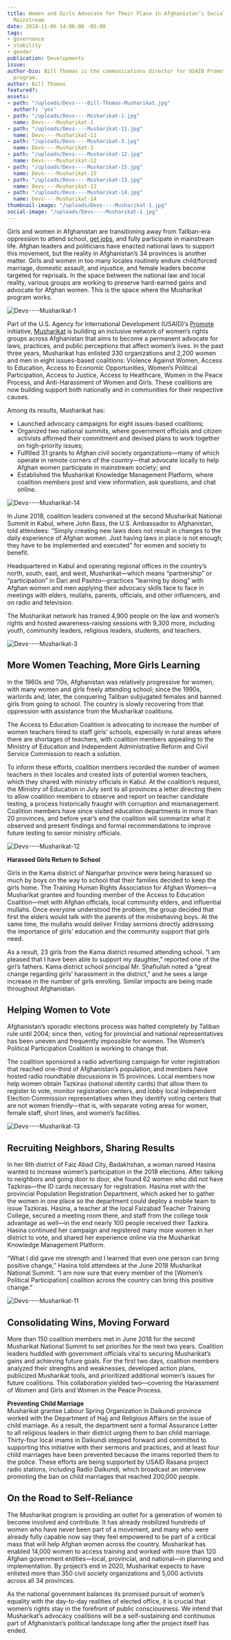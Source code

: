 ```yaml
---
title: Women and Girls Advocate for Their Place in Afghanistan’s Social and Political
  Mainstream
date: 2018-11-06 14:06:00 -05:00
tags:
- governance
- stability
- gender
publication: Developments
issue: 
author-bio: Bill Thomas is the communications director for USAID Promote’s Musharikat
  program.
author: Bill Thomas
featured?: 
assets:
- path: "/uploads/Devs----Bill-Thomas-Musharikat.jpg"
  author?: 'yes'
- path: "/uploads/Devs----Musharikat-1.jpg"
  name: Devs----Musharikat-1
- path: "/uploads/Devs----Musharikat-11.jpg"
  name: Devs----Musharikat-11
- path: "/uploads/Devs----Musharikat-3.jpg"
  name: Devs----Musharikat-3
- path: "/uploads/Devs----Musharikat-12.jpg"
  name: Devs----Musharikat-12
- path: "/uploads/Devs----Musharikat-15.jpg"
  name: Devs----Musharikat-15
- path: "/uploads/Devs----Musharikat-13.jpg"
  name: Devs----Musharikat-13
- path: "/uploads/Devs----Musharikat-14.jpg"
  name: Devs----Musharikat-14
thumbnail-image: "/uploads/Devs----Musharikat-1.jpg"
social-image: "/uploads/Devs----Musharikat-1.jpg"
---
```


Girls and women in Afghanistan are transitioning away from Taliban-era oppression to attend school, [get jobs](http://dai-global-developments.com/articles/afghan-women-re-enter-the-economy-as-workers-business-owners/), and fully participate in mainstream life. Afghan leaders and politicians have enacted national laws to support this movement, but the reality in Afghanistan’s 34 provinces is another matter. Girls and women in too many locales routinely endure child/forced marriage, domestic assault, and injustice, and female leaders become targeted for reprisals. In the space between the national law and local reality, various groups are working to preserve hard-earned gains and advocate for Afghan women. This is the space where the Musharikat program works.




![Devs----Musharikat-1](/uploads/Devs----Musharikat-1.jpg)

Part of the U.S. Agency for International Development (USAID)’s [Promote](https://www.usaid.gov/afghanistan/promote) initiative, [Musharikat](https://www.dai.com/our-work/projects/afghanistan-musharikat) is building an inclusive network of women’s rights groups across Afghanistan that aims to become a permanent advocate for laws, practices, and public perceptions that affect women’s lives. In the past three years, Musharikat has enlisted 330 organizations and 2,200 women and men in eight issues-based coalitions: Violence Against Women, Access to Education, Access to Economic Opportunities, Women’s Political Participation, Access to Justice, Access to Healthcare, Women in the Peace Process, and Anti-Harassment of Women and Girls. These coalitions are now building support both nationally and in communities for their respective causes.

Among its results, Musharikat has:

* Launched advocacy campaigns for eight issues-based coalitions;
* Organized two national summits, where government officials and citizen activists affirmed their commitment and devised plans to work together on high-priority issues;
* Fulfilled 31 grants to Afghan civil society organizations—many of which operate in remote corners of the country—that advocate locally to help Afghan women participate in mainstream society; and
* Established the Musharikat Knowledge Management Platform, where coalition members post and view information, ask questions, and chat online.

![Devs----Musharikat-14](/uploads/Devs----Musharikat-14.jpg "A voting advocate from Badakhshan addresses the 2018 Musharikat National Summit. Photo: Mariam Alimi, Promote Musharikat.") 

In June 2018, coalition leaders convened at the second Musharikat National Summit in Kabul, where John Bass, the U.S. Ambassador to Afghanistan, told attendees: “Simply creating new laws does not result in changes to the daily experience of Afghan women. Just having laws in place is not enough; they have to be implemented and executed” for women and society to benefit.

Headquartered in Kabul and operating regional offices in the country’s north, south, east, and west, Musharikat—which means “partnership” or “participation” in Dari and Pashto—practices “learning by doing” with Afghan women and men applying their advocacy skills face to face in meetings with elders, mullahs, parents, officials, and other influencers, and on radio and television. 

The Musharikat network has trained 4,900 people on the law and women’s rights and hosted awareness-raising sessions with 9,300 more, including youth, community leaders, religious leaders, students, and teachers.

![Devs----Musharikat-3](/uploads/Devs----Musharikat-3.jpg) 

## More Women Teaching, More Girls Learning

In the 1960s and ’70s, Afghanistan was relatively progressive for women, with many women and girls freely attending school; since the 1990s, warlords and, later, the conquering Taliban subjugated females and banned girls from going to school. The country is slowly recovering from that oppression with assistance from the Musharikat coalitions.

The Access to Education Coalition is advocating to increase the number of women teachers hired to staff girls’ schools, especially in rural areas where there are shortages of teachers, with coalition members appealing to the Ministry of Education and Independent Administrative Reform and Civil Service Commission to reach a solution.

To inform these efforts, coalition members recorded the number of women teachers in their locales and created lists of potential women teachers, which they shared with ministry officials in Kabul. At the coalition’s request, the Ministry of Education in July sent to all provinces a letter directing them to allow coalition members to observe and report on teacher candidate testing, a process historically fraught with corruption and mismanagement. Coalition members have since visited education departments in more than 20 provinces, and before year’s end the coalition will summarize what it observed and present findings and formal recommendations to improve future testing to senior ministry officials.

![Devs----Musharikat-12](/uploads/Devs----Musharikat-12.jpg "Roundtable discussion at the 2018 Musharikat National Summit in Kabul, Afghanistan.") 

<aside><p><strong>Harassed Girls Return to School</strong></p>
<p>Girls in the Kama district of Nangarhar province were being harassed so much by boys on the way to school that their families decided to keep the girls home. The Training Human Rights Association for Afghan Women—a Musharikat grantee and founding member of the Access to Education Coalition—met with Afghan officials, local community elders, and influential mullahs. Once everyone understood the problem, the group decided that first the elders would talk with the parents of the misbehaving boys. At the same time, the mullahs would deliver Friday sermons directly addressing the importance of girls’ education and the community support that girls need.</p>
<p>As a result, 23 girls from the Kama district resumed attending school. “I am pleased that I have been able to support my daughter,” reported one of the girl’s fathers. Kama district school principal Mr. Shafiullah noted a “great change regarding girls’ harassment in the district,” and he sees a large increase in the number of girls enrolling. Similar impacts are being made throughout Afghanistan.</p></aside> 

## Helping Women to Vote

Afghanistan’s sporadic elections process was halted completely by Taliban rule until 2004; since then, voting for provincial and national representatives has been uneven and frequently impossible for women. The Women’s Political Participation Coalition is working to change that.

The coalition sponsored a radio advertising campaign for voter registration that reached one-third of Afghanistan’s population, and members have hosted radio roundtable discussions in 15 provinces. Local members now help women obtain Tazkiras (national identity cards) that allow them to register to vote, monitor registration centers, and lobby local Independent Election Commission representatives when they identify voting centers that are not women friendly—that is, with separate voting areas for women, female staff, short lines, and women’s facilities.

![Devs----Musharikat-13](/uploads/Devs----Musharikat-13.jpg "Talking about Musharikat on the radio in Jalalabad, Afghanistan.") 

## Recruiting Neighbors, Sharing Results 

In her 6th district of Faiz Abad City, Badakhshan, a woman named Hasina wanted to increase women’s participation in the 2018 elections. After talking to neighbors and going door to door, she found 62 women who did not have Tazkiras—the ID cards necessary for registration. Hasina met with the provincial Population Registration Department, which asked her to gather the women in one place so the department could deploy a mobile team to issue Tazkiras. Hasina, a teacher at the local Faizabad Teacher Training College, secured a meeting room there, and staff from the college took advantage as well—in the end nearly 100 people received their Tazkira. Hasina continued her campaign and registered many more women in her district to vote, and shared her experience online via the Musharikat Knowledge Management Platform. 

“What I did gave me strength and I learned that even one person can bring positive change,” Hasina told attendees at the June 2018 Musharikat National Summit. “I am now sure that every member of the [Women’s Political Participation] coalition across the country can bring this positive change.”

![Devs----Musharikat-11](/uploads/Devs----Musharikat-11.jpg "Discussing plans at the Musharikat regional meeting in Mazar-i-Sharif, Afghanistan.") 

## Consolidating Wins, Moving Forward

More than 150 coalition members met in June 2018 for the second Musharikat National Summit to set priorities for the next two years. Coalition leaders huddled with government officials vital to securing Musharikat’s gains and achieving future goals.
For the first two days, coalition members analyzed their strengths and weaknesses, developed action plans, publicized Musharikat tools, and prioritized additional women’s issues for future coalitions. This collaboration yielded two—covering the Harassment of Women and Girls and Women in the Peace Process.

<aside>
<p><strong>Preventing Child Marriage</strong><br>
Musharikat grantee Labour Spring Organization in Daikundi province worked with the Department of Hajj and Religious Affairs on the issue of child marriage. As a result, the department sent a formal Assurance Letter to all religious leaders in their district urging them to ban child marriage. Thirty-four local imams in Daikundi stepped forward and committed to supporting this initiative with their sermons and practices, and at least four child marriages have been prevented because the imams reported them to the police. These efforts are being supported by USAID Rasana project radio stations, including Radio Daikundi, which broadcast an interview promoting the ban on child marriages that reached 200,000 people.</p></aside>

## On the Road to Self-Reliance

The Musharikat program is providing an outlet for a generation of women to become involved and contribute. It has already mobilized hundreds of women who have never been part of a movement, and many who were already fully capable now say they feel empowered to be part of a critical mass that will help Afghan women across the country. Musharikat has enabled 14,000 women to access training and worked with more than 120 Afghan government entities—local, provincial, and national—in planning and implementation. By project’s end in 2020, Musharikat expects to have enlisted more than 350 civil society organizations and 5,000 activists across all 34 provinces.

As the national government balances its promised pursuit of women’s equality with the day-to-day realities of elected office, it is crucial that women’s rights stay in the forefront of public consciousness. We intend that Musharikat’s advocacy coalitions will be a self-sustaining and continuous part of Afghanistan’s political landscape long after the project itself has ended.
